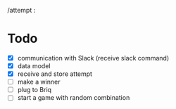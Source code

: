 /attempt :


# Todo
- [x] communication with Slack (receive slack command)
- [x] data model
- [x] receive and store attempt
- [ ] make a winner
- [ ] plug to Briq
- [ ] start a game with random combination
